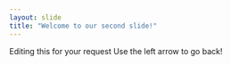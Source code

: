 ```yaml
---
layout: slide
title: "Welcome to our second slide!"
---
```

Editing this for your request
Use the left arrow to go back!
